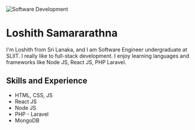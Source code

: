 ![Software Development](https://user-images.githubusercontent.com/106953056/172156435-cebc354b-b831-4c16-bcad-0fbbd51d007d.jpg)

# Loshith Samararathna
I'm Loshith from Sri Lanaka, and I am Software Engineer undergraduate at SLIIT. I really like to full-stack development. I enjoy learning languages and frameworks like Node JS, React JS, PHP Laravel. 

## Skills and Experience
* HTML, CSS, JS
* React JS
* Node JS
* PHP - Laravel
* MongoDB
